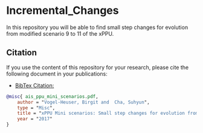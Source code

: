 # Incremental_Changes
In this repository you will be able to find small step changes for evolution from modified scenario 9 to 11 of the xPPU. 
 

## Citation
If you use the content of this repository for your research, please cite the following document in your publications:

- [BibTex Citation:](https://mediatum.ub.tum.de/export/1429183/bibtex)
```bibtex
@misc{ ais_ppu_mini_scenarios.pdf,
	author = "Vogel-Heuser, Birgit and  Cha, Suhyun",
	type = "Misc",
	title = "xPPU Mini scenarios: Small step changes for evolution from modified scenario 9 to 11",
	year = "2017"
}
```
